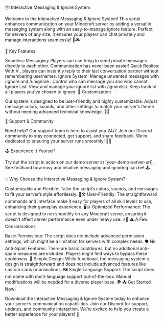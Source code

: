 📦 Interactive Messaging & Ignore System

Welcome to the Interactive Messaging & Ignore System! This script enhances communication on your Minecraft server by adding a versatile messaging system along with an easy-to-manage ignore feature. Perfect for servers of any size, it ensures your players can chat privately and manage interactions seamlessly! 🌟🎮

🌟 Key Features

Seamless Messaging: Players can use /msg <player> <text> to send private messages directly to each other. Communication has never been easier!
Quick Replies: With /r <text>, players can instantly reply to their last conversation partner without remembering usernames.
Ignore System: Manage unwanted messages with /ignore <player> and /unignore <player>. Control who can message you and who cannot.
Ignore List: View and manage your ignore list with /ignorelist. Keep track of all players you've chosen to ignore.
🎨 Customization

Our system is designed to be user-friendly and highly customizable. Adjust message colors, sounds, and other settings to match your server's theme without needing advanced technical knowledge. 🎨✨

📱 Support & Community

Need help? Our support team is here to assist you 24/7. Join our Discord community to stay connected, get support, and share feedback. We’re dedicated to ensuring your server runs smoothly! 💬👥

🕹️ Experience It Yourself

Try out the script in action on our demo server at [your-demo-server-url]. See firsthand how easy and intuitive messaging and ignoring can be! 🕹️

💡 Why Choose the Interactive Messaging & Ignore System?

Customizable and Flexible: Tailor the script’s colors, sounds, and messages to fit your server’s style effortlessly. 🎨🛠️
User-Friendly: The straightforward commands and interface make it easy for players of all skill levels to use, enhancing their gameplay experience. 🖥️📊
Optimized Performance: The script is designed to run smoothly on any Minecraft server, ensuring it doesn’t affect server performance even under heavy use. ⚡️💨
⚠️ A Few Considerations

Basic Permissions: The script does not include advanced permission settings, which might be a limitation for servers with complex needs. 🛡️
No Anti-Spam Features: There are basic cooldowns, but no additional anti-spam measures are included. Players might find ways to bypass these cooldowns. 🔄
Simple Design: While functional, the messaging system's design is straightforward and does not include advanced features like custom icons or animations. 🖼️
Single Language Support: The script does not come with multi-language support out-of-the-box. Manual modifications will be needed for a diverse player base. 🌍
📥 Get Started Now!

Download the Interactive Messaging & Ignore System today to enhance your server’s communication capabilities. Join our Discord for support, updates, and community interaction. We’re excited to help you create a better experience for your players! 🌟
